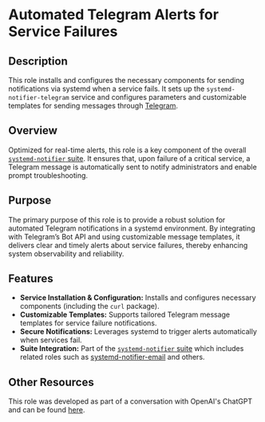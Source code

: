# Automated Telegram Alerts for Service Failures

## Description

This role installs and configures the necessary components for sending notifications via systemd when a service fails. It sets up the `systemd-notifier-telegram` service and configures parameters and customizable templates for sending messages through [Telegram](https://telegram.org).

## Overview

Optimized for real-time alerts, this role is a key component of the overall [`systemd-notifier` suite](../). It ensures that, upon failure of a critical service, a Telegram message is automatically sent to notify administrators and enable prompt troubleshooting.

## Purpose

The primary purpose of this role is to provide a robust solution for automated Telegram notifications in a systemd environment. By integrating with Telegram’s Bot API and using customizable message templates, it delivers clear and timely alerts about service failures, thereby enhancing system observability and reliability.

## Features

- **Service Installation & Configuration:** Installs and configures necessary components (including the `curl` package).
- **Customizable Templates:** Supports tailored Telegram message templates for service failure notifications.
- **Secure Notifications:** Leverages systemd to trigger alerts automatically when services fail.
- **Suite Integration:** Part of the [`systemd-notifier` suite](../) which includes related roles such as [systemd-notifier-email](../systemd-notifier-email/README.md) and others.
  
## Other Resources

This role was developed as part of a conversation with OpenAI's ChatGPT and can be found [here](https://chat.openai.com/share/96e4ca12-0888-41c0-9cfc-29c0180f0dba).
